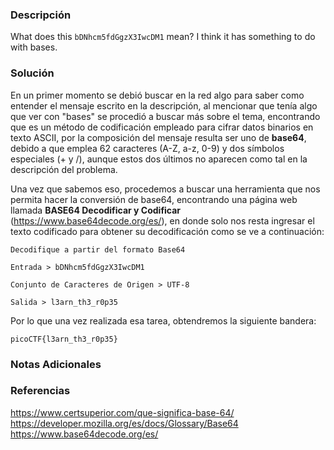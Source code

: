### Descripción
What does this `bDNhcm5fdGgzX3IwcDM1` mean? I think it has something to do with bases.
### Solución
En un primer momento se debió buscar en la red algo para saber como entender el mensaje escrito en la descripción, al mencionar que tenía algo que ver con "bases" se procedió a buscar más sobre el tema, encontrando que es un método de codificación empleado para cifrar datos binarios en texto ASCII, por la composición del mensaje resulta ser uno de **base64**, debido a que emplea 62 caracteres (A-Z, a-z, 0-9) y dos símbolos especiales (+ y /), aunque estos dos últimos no aparecen como tal en la descripción del problema.

Una vez que sabemos eso, procedemos a buscar una herramienta que nos permita hacer la conversión de base64, encontrando una página web llamada **BASE64 Decodificar y Codificar** (https://www.base64decode.org/es/), en donde solo nos resta ingresar el texto codificado para obtener su decodificación como se ve a continuación:

```
Decodifique a partir del formato Base64

Entrada > bDNhcm5fdGgzX3IwcDM1

Conjunto de Caracteres de Origen > UTF-8

Salida > l3arn_th3_r0p35
```

Por lo que una vez realizada esa tarea, obtendremos la siguiente bandera:

```
picoCTF{l3arn_th3_r0p35}
```
### Notas Adicionales

### Referencias
https://www.certsuperior.com/que-significa-base-64/
https://developer.mozilla.org/es/docs/Glossary/Base64
https://www.base64decode.org/es/